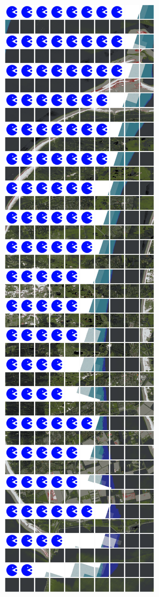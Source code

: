 <html>
<div>
<img src="https://github.com/HakkaTjakka/NL_TILE_MAP/blob/main/source.png" height="44" width="44">
<img src="https://github.com/HakkaTjakka/NL_TILE_MAP/blob/main/source.png" height="44" width="44">
<img src="https://github.com/HakkaTjakka/NL_TILE_MAP/blob/main/source.png" height="44" width="44">
<img src="https://github.com/HakkaTjakka/NL_TILE_MAP/blob/main/source.png" height="44" width="44">
<img src="https://github.com/HakkaTjakka/NL_TILE_MAP/blob/main/source.png" height="44" width="44">
<img src="https://github.com/HakkaTjakka/NL_TILE_MAP/blob/main/source.png" height="44" width="44">
<img src="https://github.com/HakkaTjakka/NL_TILE_MAP/blob/main/source.png" height="44" width="44">
<img src="https://github.com/HakkaTjakka/NL_TILE_MAP/blob/main/source.png" height="44" width="44">
<img src="https://github.com/HakkaTjakka/NL_TILE_MAP/blob/main/18/596/-1044/r.5968.-10440.png" height="44" width="44">
<img src="https://github.com/HakkaTjakka/NL_TILE_MAP/blob/main/18/596/-1044/r.5969.-10440.png" height="44" width="44">
<img src="https://github.com/HakkaTjakka/NL_TILE_MAP/blob/main/18/597/-1044/r.5970.-10440.png" height="44" width="44">
<img src="https://github.com/HakkaTjakka/NL_TILE_MAP/blob/main/18/597/-1044/r.5971.-10440.png" height="44" width="44">
<img src="https://github.com/HakkaTjakka/NL_TILE_MAP/blob/main/18/597/-1044/r.5972.-10440.png" height="44" width="44">
<img src="https://github.com/HakkaTjakka/NL_TILE_MAP/blob/main/18/597/-1044/r.5973.-10440.png" height="44" width="44">
<img src="https://github.com/HakkaTjakka/NL_TILE_MAP/blob/main/18/597/-1044/r.5974.-10440.png" height="44" width="44">
<img src="https://github.com/HakkaTjakka/NL_TILE_MAP/blob/main/18/597/-1044/r.5975.-10440.png" height="44" width="44">
<img src="https://github.com/HakkaTjakka/NL_TILE_MAP/blob/main/18/597/-1044/r.5976.-10440.png" height="44" width="44">
<img src="https://github.com/HakkaTjakka/NL_TILE_MAP/blob/main/18/597/-1044/r.5977.-10440.png" height="44" width="44">
<img src="https://github.com/HakkaTjakka/NL_TILE_MAP/blob/main/18/597/-1044/r.5978.-10440.png" height="44" width="44">
<img src="https://github.com/HakkaTjakka/NL_TILE_MAP/blob/main/18/597/-1044/r.5979.-10440.png" height="44" width="44">
<br>
<img src="https://github.com/HakkaTjakka/NL_TILE_MAP/blob/main/source.png" height="44" width="44">
<img src="https://github.com/HakkaTjakka/NL_TILE_MAP/blob/main/source.png" height="44" width="44">
<img src="https://github.com/HakkaTjakka/NL_TILE_MAP/blob/main/source.png" height="44" width="44">
<img src="https://github.com/HakkaTjakka/NL_TILE_MAP/blob/main/source.png" height="44" width="44">
<img src="https://github.com/HakkaTjakka/NL_TILE_MAP/blob/main/source.png" height="44" width="44">
<img src="https://github.com/HakkaTjakka/NL_TILE_MAP/blob/main/source.png" height="44" width="44">
<img src="https://github.com/HakkaTjakka/NL_TILE_MAP/blob/main/source.png" height="44" width="44">
<img src="https://github.com/HakkaTjakka/NL_TILE_MAP/blob/main/source.png" height="44" width="44">
<img src="https://github.com/HakkaTjakka/NL_TILE_MAP/blob/main/18/596/-1044/r.5968.-10439.png" height="44" width="44">
<img src="https://github.com/HakkaTjakka/NL_TILE_MAP/blob/main/18/596/-1044/r.5969.-10439.png" height="44" width="44">
<img src="https://github.com/HakkaTjakka/NL_TILE_MAP/blob/main/18/597/-1044/r.5970.-10439.png" height="44" width="44">
<img src="https://github.com/HakkaTjakka/NL_TILE_MAP/blob/main/18/597/-1044/r.5971.-10439.png" height="44" width="44">
<img src="https://github.com/HakkaTjakka/NL_TILE_MAP/blob/main/18/597/-1044/r.5972.-10439.png" height="44" width="44">
<img src="https://github.com/HakkaTjakka/NL_TILE_MAP/blob/main/18/597/-1044/r.5973.-10439.png" height="44" width="44">
<img src="https://github.com/HakkaTjakka/NL_TILE_MAP/blob/main/18/597/-1044/r.5974.-10439.png" height="44" width="44">
<img src="https://github.com/HakkaTjakka/NL_TILE_MAP/blob/main/18/597/-1044/r.5975.-10439.png" height="44" width="44">
<img src="https://github.com/HakkaTjakka/NL_TILE_MAP/blob/main/18/597/-1044/r.5976.-10439.png" height="44" width="44">
<img src="https://github.com/HakkaTjakka/NL_TILE_MAP/blob/main/18/597/-1044/r.5977.-10439.png" height="44" width="44">
<img src="https://github.com/HakkaTjakka/NL_TILE_MAP/blob/main/18/597/-1044/r.5978.-10439.png" height="44" width="44">
<img src="https://github.com/HakkaTjakka/NL_TILE_MAP/blob/main/18/597/-1044/r.5979.-10439.png" height="44" width="44">
<br>
<img src="https://github.com/HakkaTjakka/NL_TILE_MAP/blob/main/source.png" height="44" width="44">
<img src="https://github.com/HakkaTjakka/NL_TILE_MAP/blob/main/source.png" height="44" width="44">
<img src="https://github.com/HakkaTjakka/NL_TILE_MAP/blob/main/source.png" height="44" width="44">
<img src="https://github.com/HakkaTjakka/NL_TILE_MAP/blob/main/source.png" height="44" width="44">
<img src="https://github.com/HakkaTjakka/NL_TILE_MAP/blob/main/source.png" height="44" width="44">
<img src="https://github.com/HakkaTjakka/NL_TILE_MAP/blob/main/source.png" height="44" width="44">
<img src="https://github.com/HakkaTjakka/NL_TILE_MAP/blob/main/source.png" height="44" width="44">
<img src="https://github.com/HakkaTjakka/NL_TILE_MAP/blob/main/source.png" height="44" width="44">
<img src="https://github.com/HakkaTjakka/NL_TILE_MAP/blob/main/18/596/-1044/r.5968.-10438.png" height="44" width="44">
<img src="https://github.com/HakkaTjakka/NL_TILE_MAP/blob/main/18/596/-1044/r.5969.-10438.png" height="44" width="44">
<img src="https://github.com/HakkaTjakka/NL_TILE_MAP/blob/main/18/597/-1044/r.5970.-10438.png" height="44" width="44">
<img src="https://github.com/HakkaTjakka/NL_TILE_MAP/blob/main/18/597/-1044/r.5971.-10438.png" height="44" width="44">
<img src="https://github.com/HakkaTjakka/NL_TILE_MAP/blob/main/18/597/-1044/r.5972.-10438.png" height="44" width="44">
<img src="https://github.com/HakkaTjakka/NL_TILE_MAP/blob/main/18/597/-1044/r.5973.-10438.png" height="44" width="44">
<img src="https://github.com/HakkaTjakka/NL_TILE_MAP/blob/main/18/597/-1044/r.5974.-10438.png" height="44" width="44">
<img src="https://github.com/HakkaTjakka/NL_TILE_MAP/blob/main/18/597/-1044/r.5975.-10438.png" height="44" width="44">
<img src="https://github.com/HakkaTjakka/NL_TILE_MAP/blob/main/18/597/-1044/r.5976.-10438.png" height="44" width="44">
<img src="https://github.com/HakkaTjakka/NL_TILE_MAP/blob/main/18/597/-1044/r.5977.-10438.png" height="44" width="44">
<img src="https://github.com/HakkaTjakka/NL_TILE_MAP/blob/main/18/597/-1044/r.5978.-10438.png" height="44" width="44">
<img src="https://github.com/HakkaTjakka/NL_TILE_MAP/blob/main/18/597/-1044/r.5979.-10438.png" height="44" width="44">
<br>
<img src="https://github.com/HakkaTjakka/NL_TILE_MAP/blob/main/source.png" height="44" width="44">
<img src="https://github.com/HakkaTjakka/NL_TILE_MAP/blob/main/source.png" height="44" width="44">
<img src="https://github.com/HakkaTjakka/NL_TILE_MAP/blob/main/source.png" height="44" width="44">
<img src="https://github.com/HakkaTjakka/NL_TILE_MAP/blob/main/source.png" height="44" width="44">
<img src="https://github.com/HakkaTjakka/NL_TILE_MAP/blob/main/source.png" height="44" width="44">
<img src="https://github.com/HakkaTjakka/NL_TILE_MAP/blob/main/source.png" height="44" width="44">
<img src="https://github.com/HakkaTjakka/NL_TILE_MAP/blob/main/source.png" height="44" width="44">
<img src="https://github.com/HakkaTjakka/NL_TILE_MAP/blob/main/18/596/-1044/r.5967.-10437.png" height="44" width="44">
<img src="https://github.com/HakkaTjakka/NL_TILE_MAP/blob/main/18/596/-1044/r.5968.-10437.png" height="44" width="44">
<img src="https://github.com/HakkaTjakka/NL_TILE_MAP/blob/main/18/596/-1044/r.5969.-10437.png" height="44" width="44">
<img src="https://github.com/HakkaTjakka/NL_TILE_MAP/blob/main/18/597/-1044/r.5970.-10437.png" height="44" width="44">
<img src="https://github.com/HakkaTjakka/NL_TILE_MAP/blob/main/18/597/-1044/r.5971.-10437.png" height="44" width="44">
<img src="https://github.com/HakkaTjakka/NL_TILE_MAP/blob/main/18/597/-1044/r.5972.-10437.png" height="44" width="44">
<img src="https://github.com/HakkaTjakka/NL_TILE_MAP/blob/main/18/597/-1044/r.5973.-10437.png" height="44" width="44">
<img src="https://github.com/HakkaTjakka/NL_TILE_MAP/blob/main/18/597/-1044/r.5974.-10437.png" height="44" width="44">
<img src="https://github.com/HakkaTjakka/NL_TILE_MAP/blob/main/18/597/-1044/r.5975.-10437.png" height="44" width="44">
<img src="https://github.com/HakkaTjakka/NL_TILE_MAP/blob/main/18/597/-1044/r.5976.-10437.png" height="44" width="44">
<img src="https://github.com/HakkaTjakka/NL_TILE_MAP/blob/main/18/597/-1044/r.5977.-10437.png" height="44" width="44">
<img src="https://github.com/HakkaTjakka/NL_TILE_MAP/blob/main/18/597/-1044/r.5978.-10437.png" height="44" width="44">
<img src="https://github.com/HakkaTjakka/NL_TILE_MAP/blob/main/18/597/-1044/r.5979.-10437.png" height="44" width="44">
<br>
<img src="https://github.com/HakkaTjakka/NL_TILE_MAP/blob/main/source.png" height="44" width="44">
<img src="https://github.com/HakkaTjakka/NL_TILE_MAP/blob/main/source.png" height="44" width="44">
<img src="https://github.com/HakkaTjakka/NL_TILE_MAP/blob/main/source.png" height="44" width="44">
<img src="https://github.com/HakkaTjakka/NL_TILE_MAP/blob/main/source.png" height="44" width="44">
<img src="https://github.com/HakkaTjakka/NL_TILE_MAP/blob/main/source.png" height="44" width="44">
<img src="https://github.com/HakkaTjakka/NL_TILE_MAP/blob/main/source.png" height="44" width="44">
<img src="https://github.com/HakkaTjakka/NL_TILE_MAP/blob/main/source.png" height="44" width="44">
<img src="https://github.com/HakkaTjakka/NL_TILE_MAP/blob/main/18/596/-1044/r.5967.-10436.png" height="44" width="44">
<img src="https://github.com/HakkaTjakka/NL_TILE_MAP/blob/main/18/596/-1044/r.5968.-10436.png" height="44" width="44">
<img src="https://github.com/HakkaTjakka/NL_TILE_MAP/blob/main/18/596/-1044/r.5969.-10436.png" height="44" width="44">
<img src="https://github.com/HakkaTjakka/NL_TILE_MAP/blob/main/18/597/-1044/r.5970.-10436.png" height="44" width="44">
<img src="https://github.com/HakkaTjakka/NL_TILE_MAP/blob/main/18/597/-1044/r.5971.-10436.png" height="44" width="44">
<img src="https://github.com/HakkaTjakka/NL_TILE_MAP/blob/main/18/597/-1044/r.5972.-10436.png" height="44" width="44">
<img src="https://github.com/HakkaTjakka/NL_TILE_MAP/blob/main/18/597/-1044/r.5973.-10436.png" height="44" width="44">
<img src="https://github.com/HakkaTjakka/NL_TILE_MAP/blob/main/18/597/-1044/r.5974.-10436.png" height="44" width="44">
<img src="https://github.com/HakkaTjakka/NL_TILE_MAP/blob/main/18/597/-1044/r.5975.-10436.png" height="44" width="44">
<img src="https://github.com/HakkaTjakka/NL_TILE_MAP/blob/main/18/597/-1044/r.5976.-10436.png" height="44" width="44">
<img src="https://github.com/HakkaTjakka/NL_TILE_MAP/blob/main/18/597/-1044/r.5977.-10436.png" height="44" width="44">
<img src="https://github.com/HakkaTjakka/NL_TILE_MAP/blob/main/18/597/-1044/r.5978.-10436.png" height="44" width="44">
<img src="https://github.com/HakkaTjakka/NL_TILE_MAP/blob/main/18/597/-1044/r.5979.-10436.png" height="44" width="44">
<br>
<img src="https://github.com/HakkaTjakka/NL_TILE_MAP/blob/main/source.png" height="44" width="44">
<img src="https://github.com/HakkaTjakka/NL_TILE_MAP/blob/main/source.png" height="44" width="44">
<img src="https://github.com/HakkaTjakka/NL_TILE_MAP/blob/main/source.png" height="44" width="44">
<img src="https://github.com/HakkaTjakka/NL_TILE_MAP/blob/main/source.png" height="44" width="44">
<img src="https://github.com/HakkaTjakka/NL_TILE_MAP/blob/main/source.png" height="44" width="44">
<img src="https://github.com/HakkaTjakka/NL_TILE_MAP/blob/main/source.png" height="44" width="44">
<img src="https://github.com/HakkaTjakka/NL_TILE_MAP/blob/main/source.png" height="44" width="44">
<img src="https://github.com/HakkaTjakka/NL_TILE_MAP/blob/main/18/596/-1044/r.5967.-10435.png" height="44" width="44">
<img src="https://github.com/HakkaTjakka/NL_TILE_MAP/blob/main/18/596/-1044/r.5968.-10435.png" height="44" width="44">
<img src="https://github.com/HakkaTjakka/NL_TILE_MAP/blob/main/18/596/-1044/r.5969.-10435.png" height="44" width="44">
<img src="https://github.com/HakkaTjakka/NL_TILE_MAP/blob/main/18/597/-1044/r.5970.-10435.png" height="44" width="44">
<img src="https://github.com/HakkaTjakka/NL_TILE_MAP/blob/main/18/597/-1044/r.5971.-10435.png" height="44" width="44">
<img src="https://github.com/HakkaTjakka/NL_TILE_MAP/blob/main/18/597/-1044/r.5972.-10435.png" height="44" width="44">
<img src="https://github.com/HakkaTjakka/NL_TILE_MAP/blob/main/18/597/-1044/r.5973.-10435.png" height="44" width="44">
<img src="https://github.com/HakkaTjakka/NL_TILE_MAP/blob/main/18/597/-1044/r.5974.-10435.png" height="44" width="44">
<img src="https://github.com/HakkaTjakka/NL_TILE_MAP/blob/main/18/597/-1044/r.5975.-10435.png" height="44" width="44">
<img src="https://github.com/HakkaTjakka/NL_TILE_MAP/blob/main/18/597/-1044/r.5976.-10435.png" height="44" width="44">
<img src="https://github.com/HakkaTjakka/NL_TILE_MAP/blob/main/18/597/-1044/r.5977.-10435.png" height="44" width="44">
<img src="https://github.com/HakkaTjakka/NL_TILE_MAP/blob/main/18/597/-1044/r.5978.-10435.png" height="44" width="44">
<img src="https://github.com/HakkaTjakka/NL_TILE_MAP/blob/main/18/597/-1044/r.5979.-10435.png" height="44" width="44">
<br>
<img src="https://github.com/HakkaTjakka/NL_TILE_MAP/blob/main/source.png" height="44" width="44">
<img src="https://github.com/HakkaTjakka/NL_TILE_MAP/blob/main/source.png" height="44" width="44">
<img src="https://github.com/HakkaTjakka/NL_TILE_MAP/blob/main/source.png" height="44" width="44">
<img src="https://github.com/HakkaTjakka/NL_TILE_MAP/blob/main/source.png" height="44" width="44">
<img src="https://github.com/HakkaTjakka/NL_TILE_MAP/blob/main/source.png" height="44" width="44">
<img src="https://github.com/HakkaTjakka/NL_TILE_MAP/blob/main/source.png" height="44" width="44">
<img src="https://github.com/HakkaTjakka/NL_TILE_MAP/blob/main/18/596/-1044/r.5966.-10434.png" height="44" width="44">
<img src="https://github.com/HakkaTjakka/NL_TILE_MAP/blob/main/18/596/-1044/r.5967.-10434.png" height="44" width="44">
<img src="https://github.com/HakkaTjakka/NL_TILE_MAP/blob/main/18/596/-1044/r.5968.-10434.png" height="44" width="44">
<img src="https://github.com/HakkaTjakka/NL_TILE_MAP/blob/main/18/596/-1044/r.5969.-10434.png" height="44" width="44">
<img src="https://github.com/HakkaTjakka/NL_TILE_MAP/blob/main/18/597/-1044/r.5970.-10434.png" height="44" width="44">
<img src="https://github.com/HakkaTjakka/NL_TILE_MAP/blob/main/18/597/-1044/r.5971.-10434.png" height="44" width="44">
<img src="https://github.com/HakkaTjakka/NL_TILE_MAP/blob/main/18/597/-1044/r.5972.-10434.png" height="44" width="44">
<img src="https://github.com/HakkaTjakka/NL_TILE_MAP/blob/main/18/597/-1044/r.5973.-10434.png" height="44" width="44">
<img src="https://github.com/HakkaTjakka/NL_TILE_MAP/blob/main/18/597/-1044/r.5974.-10434.png" height="44" width="44">
<img src="https://github.com/HakkaTjakka/NL_TILE_MAP/blob/main/18/597/-1044/r.5975.-10434.png" height="44" width="44">
<img src="https://github.com/HakkaTjakka/NL_TILE_MAP/blob/main/18/597/-1044/r.5976.-10434.png" height="44" width="44">
<img src="https://github.com/HakkaTjakka/NL_TILE_MAP/blob/main/18/597/-1044/r.5977.-10434.png" height="44" width="44">
<img src="https://github.com/HakkaTjakka/NL_TILE_MAP/blob/main/18/597/-1044/r.5978.-10434.png" height="44" width="44">
<img src="https://github.com/HakkaTjakka/NL_TILE_MAP/blob/main/18/597/-1044/r.5979.-10434.png" height="44" width="44">
<br>
<img src="https://github.com/HakkaTjakka/NL_TILE_MAP/blob/main/source.png" height="44" width="44">
<img src="https://github.com/HakkaTjakka/NL_TILE_MAP/blob/main/source.png" height="44" width="44">
<img src="https://github.com/HakkaTjakka/NL_TILE_MAP/blob/main/source.png" height="44" width="44">
<img src="https://github.com/HakkaTjakka/NL_TILE_MAP/blob/main/source.png" height="44" width="44">
<img src="https://github.com/HakkaTjakka/NL_TILE_MAP/blob/main/source.png" height="44" width="44">
<img src="https://github.com/HakkaTjakka/NL_TILE_MAP/blob/main/source.png" height="44" width="44">
<img src="https://github.com/HakkaTjakka/NL_TILE_MAP/blob/main/18/596/-1044/r.5966.-10433.png" height="44" width="44">
<img src="https://github.com/HakkaTjakka/NL_TILE_MAP/blob/main/18/596/-1044/r.5967.-10433.png" height="44" width="44">
<img src="https://github.com/HakkaTjakka/NL_TILE_MAP/blob/main/18/596/-1044/r.5968.-10433.png" height="44" width="44">
<img src="https://github.com/HakkaTjakka/NL_TILE_MAP/blob/main/18/596/-1044/r.5969.-10433.png" height="44" width="44">
<img src="https://github.com/HakkaTjakka/NL_TILE_MAP/blob/main/18/597/-1044/r.5970.-10433.png" height="44" width="44">
<img src="https://github.com/HakkaTjakka/NL_TILE_MAP/blob/main/18/597/-1044/r.5971.-10433.png" height="44" width="44">
<img src="https://github.com/HakkaTjakka/NL_TILE_MAP/blob/main/18/597/-1044/r.5972.-10433.png" height="44" width="44">
<img src="https://github.com/HakkaTjakka/NL_TILE_MAP/blob/main/18/597/-1044/r.5973.-10433.png" height="44" width="44">
<img src="https://github.com/HakkaTjakka/NL_TILE_MAP/blob/main/18/597/-1044/r.5974.-10433.png" height="44" width="44">
<img src="https://github.com/HakkaTjakka/NL_TILE_MAP/blob/main/18/597/-1044/r.5975.-10433.png" height="44" width="44">
<img src="https://github.com/HakkaTjakka/NL_TILE_MAP/blob/main/18/597/-1044/r.5976.-10433.png" height="44" width="44">
<img src="https://github.com/HakkaTjakka/NL_TILE_MAP/blob/main/18/597/-1044/r.5977.-10433.png" height="44" width="44">
<img src="https://github.com/HakkaTjakka/NL_TILE_MAP/blob/main/18/597/-1044/r.5978.-10433.png" height="44" width="44">
<img src="https://github.com/HakkaTjakka/NL_TILE_MAP/blob/main/18/597/-1044/r.5979.-10433.png" height="44" width="44">
<br>
<img src="https://github.com/HakkaTjakka/NL_TILE_MAP/blob/main/source.png" height="44" width="44">
<img src="https://github.com/HakkaTjakka/NL_TILE_MAP/blob/main/source.png" height="44" width="44">
<img src="https://github.com/HakkaTjakka/NL_TILE_MAP/blob/main/source.png" height="44" width="44">
<img src="https://github.com/HakkaTjakka/NL_TILE_MAP/blob/main/source.png" height="44" width="44">
<img src="https://github.com/HakkaTjakka/NL_TILE_MAP/blob/main/source.png" height="44" width="44">
<img src="https://github.com/HakkaTjakka/NL_TILE_MAP/blob/main/source.png" height="44" width="44">
<img src="https://github.com/HakkaTjakka/NL_TILE_MAP/blob/main/18/596/-1044/r.5966.-10432.png" height="44" width="44">
<img src="https://github.com/HakkaTjakka/NL_TILE_MAP/blob/main/18/596/-1044/r.5967.-10432.png" height="44" width="44">
<img src="https://github.com/HakkaTjakka/NL_TILE_MAP/blob/main/18/596/-1044/r.5968.-10432.png" height="44" width="44">
<img src="https://github.com/HakkaTjakka/NL_TILE_MAP/blob/main/18/596/-1044/r.5969.-10432.png" height="44" width="44">
<img src="https://github.com/HakkaTjakka/NL_TILE_MAP/blob/main/18/597/-1044/r.5970.-10432.png" height="44" width="44">
<img src="https://github.com/HakkaTjakka/NL_TILE_MAP/blob/main/18/597/-1044/r.5971.-10432.png" height="44" width="44">
<img src="https://github.com/HakkaTjakka/NL_TILE_MAP/blob/main/18/597/-1044/r.5972.-10432.png" height="44" width="44">
<img src="https://github.com/HakkaTjakka/NL_TILE_MAP/blob/main/18/597/-1044/r.5973.-10432.png" height="44" width="44">
<img src="https://github.com/HakkaTjakka/NL_TILE_MAP/blob/main/18/597/-1044/r.5974.-10432.png" height="44" width="44">
<img src="https://github.com/HakkaTjakka/NL_TILE_MAP/blob/main/18/597/-1044/r.5975.-10432.png" height="44" width="44">
<img src="https://github.com/HakkaTjakka/NL_TILE_MAP/blob/main/18/597/-1044/r.5976.-10432.png" height="44" width="44">
<img src="https://github.com/HakkaTjakka/NL_TILE_MAP/blob/main/18/597/-1044/r.5977.-10432.png" height="44" width="44">
<img src="https://github.com/HakkaTjakka/NL_TILE_MAP/blob/main/18/597/-1044/r.5978.-10432.png" height="44" width="44">
<img src="https://github.com/HakkaTjakka/NL_TILE_MAP/blob/main/18/597/-1044/r.5979.-10432.png" height="44" width="44">
<br>
<img src="https://github.com/HakkaTjakka/NL_TILE_MAP/blob/main/source.png" height="44" width="44">
<img src="https://github.com/HakkaTjakka/NL_TILE_MAP/blob/main/source.png" height="44" width="44">
<img src="https://github.com/HakkaTjakka/NL_TILE_MAP/blob/main/source.png" height="44" width="44">
<img src="https://github.com/HakkaTjakka/NL_TILE_MAP/blob/main/source.png" height="44" width="44">
<img src="https://github.com/HakkaTjakka/NL_TILE_MAP/blob/main/source.png" height="44" width="44">
<img src="https://github.com/HakkaTjakka/NL_TILE_MAP/blob/main/18/596/-1044/r.5965.-10431.png" height="44" width="44">
<img src="https://github.com/HakkaTjakka/NL_TILE_MAP/blob/main/18/596/-1044/r.5966.-10431.png" height="44" width="44">
<img src="https://github.com/HakkaTjakka/NL_TILE_MAP/blob/main/18/596/-1044/r.5967.-10431.png" height="44" width="44">
<img src="https://github.com/HakkaTjakka/NL_TILE_MAP/blob/main/18/596/-1044/r.5968.-10431.png" height="44" width="44">
<img src="https://github.com/HakkaTjakka/NL_TILE_MAP/blob/main/18/596/-1044/r.5969.-10431.png" height="44" width="44">
<img src="https://github.com/HakkaTjakka/NL_TILE_MAP/blob/main/18/597/-1044/r.5970.-10431.png" height="44" width="44">
<img src="https://github.com/HakkaTjakka/NL_TILE_MAP/blob/main/18/597/-1044/r.5971.-10431.png" height="44" width="44">
<img src="https://github.com/HakkaTjakka/NL_TILE_MAP/blob/main/18/597/-1044/r.5972.-10431.png" height="44" width="44">
<img src="https://github.com/HakkaTjakka/NL_TILE_MAP/blob/main/18/597/-1044/r.5973.-10431.png" height="44" width="44">
<img src="https://github.com/HakkaTjakka/NL_TILE_MAP/blob/main/18/597/-1044/r.5974.-10431.png" height="44" width="44">
<img src="https://github.com/HakkaTjakka/NL_TILE_MAP/blob/main/18/597/-1044/r.5975.-10431.png" height="44" width="44">
<img src="https://github.com/HakkaTjakka/NL_TILE_MAP/blob/main/18/597/-1044/r.5976.-10431.png" height="44" width="44">
<img src="https://github.com/HakkaTjakka/NL_TILE_MAP/blob/main/18/597/-1044/r.5977.-10431.png" height="44" width="44">
<img src="https://github.com/HakkaTjakka/NL_TILE_MAP/blob/main/18/597/-1044/r.5978.-10431.png" height="44" width="44">
<img src="https://github.com/HakkaTjakka/NL_TILE_MAP/blob/main/18/597/-1044/r.5979.-10431.png" height="44" width="44">
<br>
<img src="https://github.com/HakkaTjakka/NL_TILE_MAP/blob/main/source.png" height="44" width="44">
<img src="https://github.com/HakkaTjakka/NL_TILE_MAP/blob/main/source.png" height="44" width="44">
<img src="https://github.com/HakkaTjakka/NL_TILE_MAP/blob/main/source.png" height="44" width="44">
<img src="https://github.com/HakkaTjakka/NL_TILE_MAP/blob/main/source.png" height="44" width="44">
<img src="https://github.com/HakkaTjakka/NL_TILE_MAP/blob/main/source.png" height="44" width="44">
<img src="https://github.com/HakkaTjakka/NL_TILE_MAP/blob/main/18/596/-1043/r.5965.-10430.png" height="44" width="44">
<img src="https://github.com/HakkaTjakka/NL_TILE_MAP/blob/main/18/596/-1043/r.5966.-10430.png" height="44" width="44">
<img src="https://github.com/HakkaTjakka/NL_TILE_MAP/blob/main/18/596/-1043/r.5967.-10430.png" height="44" width="44">
<img src="https://github.com/HakkaTjakka/NL_TILE_MAP/blob/main/18/596/-1043/r.5968.-10430.png" height="44" width="44">
<img src="https://github.com/HakkaTjakka/NL_TILE_MAP/blob/main/18/596/-1043/r.5969.-10430.png" height="44" width="44">
<img src="https://github.com/HakkaTjakka/NL_TILE_MAP/blob/main/18/597/-1043/r.5970.-10430.png" height="44" width="44">
<img src="https://github.com/HakkaTjakka/NL_TILE_MAP/blob/main/18/597/-1043/r.5971.-10430.png" height="44" width="44">
<img src="https://github.com/HakkaTjakka/NL_TILE_MAP/blob/main/18/597/-1043/r.5972.-10430.png" height="44" width="44">
<img src="https://github.com/HakkaTjakka/NL_TILE_MAP/blob/main/18/597/-1043/r.5973.-10430.png" height="44" width="44">
<img src="https://github.com/HakkaTjakka/NL_TILE_MAP/blob/main/18/597/-1043/r.5974.-10430.png" height="44" width="44">
<img src="https://github.com/HakkaTjakka/NL_TILE_MAP/blob/main/18/597/-1043/r.5975.-10430.png" height="44" width="44">
<img src="https://github.com/HakkaTjakka/NL_TILE_MAP/blob/main/18/597/-1043/r.5976.-10430.png" height="44" width="44">
<img src="https://github.com/HakkaTjakka/NL_TILE_MAP/blob/main/18/597/-1043/r.5977.-10430.png" height="44" width="44">
<img src="https://github.com/HakkaTjakka/NL_TILE_MAP/blob/main/18/597/-1043/r.5978.-10430.png" height="44" width="44">
<img src="https://github.com/HakkaTjakka/NL_TILE_MAP/blob/main/18/597/-1043/r.5979.-10430.png" height="44" width="44">
<br>
<img src="https://github.com/HakkaTjakka/NL_TILE_MAP/blob/main/source.png" height="44" width="44">
<img src="https://github.com/HakkaTjakka/NL_TILE_MAP/blob/main/source.png" height="44" width="44">
<img src="https://github.com/HakkaTjakka/NL_TILE_MAP/blob/main/source.png" height="44" width="44">
<img src="https://github.com/HakkaTjakka/NL_TILE_MAP/blob/main/source.png" height="44" width="44">
<img src="https://github.com/HakkaTjakka/NL_TILE_MAP/blob/main/source.png" height="44" width="44">
<img src="https://github.com/HakkaTjakka/NL_TILE_MAP/blob/main/18/596/-1043/r.5965.-10429.png" height="44" width="44">
<img src="https://github.com/HakkaTjakka/NL_TILE_MAP/blob/main/18/596/-1043/r.5966.-10429.png" height="44" width="44">
<img src="https://github.com/HakkaTjakka/NL_TILE_MAP/blob/main/18/596/-1043/r.5967.-10429.png" height="44" width="44">
<img src="https://github.com/HakkaTjakka/NL_TILE_MAP/blob/main/18/596/-1043/r.5968.-10429.png" height="44" width="44">
<img src="https://github.com/HakkaTjakka/NL_TILE_MAP/blob/main/18/596/-1043/r.5969.-10429.png" height="44" width="44">
<img src="https://github.com/HakkaTjakka/NL_TILE_MAP/blob/main/18/597/-1043/r.5970.-10429.png" height="44" width="44">
<img src="https://github.com/HakkaTjakka/NL_TILE_MAP/blob/main/18/597/-1043/r.5971.-10429.png" height="44" width="44">
<img src="https://github.com/HakkaTjakka/NL_TILE_MAP/blob/main/18/597/-1043/r.5972.-10429.png" height="44" width="44">
<img src="https://github.com/HakkaTjakka/NL_TILE_MAP/blob/main/18/597/-1043/r.5973.-10429.png" height="44" width="44">
<img src="https://github.com/HakkaTjakka/NL_TILE_MAP/blob/main/18/597/-1043/r.5974.-10429.png" height="44" width="44">
<img src="https://github.com/HakkaTjakka/NL_TILE_MAP/blob/main/18/597/-1043/r.5975.-10429.png" height="44" width="44">
<img src="https://github.com/HakkaTjakka/NL_TILE_MAP/blob/main/18/597/-1043/r.5976.-10429.png" height="44" width="44">
<img src="https://github.com/HakkaTjakka/NL_TILE_MAP/blob/main/18/597/-1043/r.5977.-10429.png" height="44" width="44">
<img src="https://github.com/HakkaTjakka/NL_TILE_MAP/blob/main/18/597/-1043/r.5978.-10429.png" height="44" width="44">
<img src="https://github.com/HakkaTjakka/NL_TILE_MAP/blob/main/18/597/-1043/r.5979.-10429.png" height="44" width="44">
<br>
<img src="https://github.com/HakkaTjakka/NL_TILE_MAP/blob/main/source.png" height="44" width="44">
<img src="https://github.com/HakkaTjakka/NL_TILE_MAP/blob/main/source.png" height="44" width="44">
<img src="https://github.com/HakkaTjakka/NL_TILE_MAP/blob/main/source.png" height="44" width="44">
<img src="https://github.com/HakkaTjakka/NL_TILE_MAP/blob/main/source.png" height="44" width="44">
<img src="https://github.com/HakkaTjakka/NL_TILE_MAP/blob/main/18/596/-1043/r.5964.-10428.png" height="44" width="44">
<img src="https://github.com/HakkaTjakka/NL_TILE_MAP/blob/main/18/596/-1043/r.5965.-10428.png" height="44" width="44">
<img src="https://github.com/HakkaTjakka/NL_TILE_MAP/blob/main/18/596/-1043/r.5966.-10428.png" height="44" width="44">
<img src="https://github.com/HakkaTjakka/NL_TILE_MAP/blob/main/18/596/-1043/r.5967.-10428.png" height="44" width="44">
<img src="https://github.com/HakkaTjakka/NL_TILE_MAP/blob/main/18/596/-1043/r.5968.-10428.png" height="44" width="44">
<img src="https://github.com/HakkaTjakka/NL_TILE_MAP/blob/main/18/596/-1043/r.5969.-10428.png" height="44" width="44">
<img src="https://github.com/HakkaTjakka/NL_TILE_MAP/blob/main/18/597/-1043/r.5970.-10428.png" height="44" width="44">
<img src="https://github.com/HakkaTjakka/NL_TILE_MAP/blob/main/18/597/-1043/r.5971.-10428.png" height="44" width="44">
<img src="https://github.com/HakkaTjakka/NL_TILE_MAP/blob/main/18/597/-1043/r.5972.-10428.png" height="44" width="44">
<img src="https://github.com/HakkaTjakka/NL_TILE_MAP/blob/main/18/597/-1043/r.5973.-10428.png" height="44" width="44">
<img src="https://github.com/HakkaTjakka/NL_TILE_MAP/blob/main/18/597/-1043/r.5974.-10428.png" height="44" width="44">
<img src="https://github.com/HakkaTjakka/NL_TILE_MAP/blob/main/18/597/-1043/r.5975.-10428.png" height="44" width="44">
<img src="https://github.com/HakkaTjakka/NL_TILE_MAP/blob/main/18/597/-1043/r.5976.-10428.png" height="44" width="44">
<img src="https://github.com/HakkaTjakka/NL_TILE_MAP/blob/main/18/597/-1043/r.5977.-10428.png" height="44" width="44">
<img src="https://github.com/HakkaTjakka/NL_TILE_MAP/blob/main/18/597/-1043/r.5978.-10428.png" height="44" width="44">
<img src="https://github.com/HakkaTjakka/NL_TILE_MAP/blob/main/18/597/-1043/r.5979.-10428.png" height="44" width="44">
<br>
<img src="https://github.com/HakkaTjakka/NL_TILE_MAP/blob/main/source.png" height="44" width="44">
<img src="https://github.com/HakkaTjakka/NL_TILE_MAP/blob/main/source.png" height="44" width="44">
<img src="https://github.com/HakkaTjakka/NL_TILE_MAP/blob/main/source.png" height="44" width="44">
<img src="https://github.com/HakkaTjakka/NL_TILE_MAP/blob/main/source.png" height="44" width="44">
<img src="https://github.com/HakkaTjakka/NL_TILE_MAP/blob/main/18/596/-1043/r.5964.-10427.png" height="44" width="44">
<img src="https://github.com/HakkaTjakka/NL_TILE_MAP/blob/main/18/596/-1043/r.5965.-10427.png" height="44" width="44">
<img src="https://github.com/HakkaTjakka/NL_TILE_MAP/blob/main/18/596/-1043/r.5966.-10427.png" height="44" width="44">
<img src="https://github.com/HakkaTjakka/NL_TILE_MAP/blob/main/18/596/-1043/r.5967.-10427.png" height="44" width="44">
<img src="https://github.com/HakkaTjakka/NL_TILE_MAP/blob/main/18/596/-1043/r.5968.-10427.png" height="44" width="44">
<img src="https://github.com/HakkaTjakka/NL_TILE_MAP/blob/main/18/596/-1043/r.5969.-10427.png" height="44" width="44">
<img src="https://github.com/HakkaTjakka/NL_TILE_MAP/blob/main/18/597/-1043/r.5970.-10427.png" height="44" width="44">
<img src="https://github.com/HakkaTjakka/NL_TILE_MAP/blob/main/18/597/-1043/r.5971.-10427.png" height="44" width="44">
<img src="https://github.com/HakkaTjakka/NL_TILE_MAP/blob/main/18/597/-1043/r.5972.-10427.png" height="44" width="44">
<img src="https://github.com/HakkaTjakka/NL_TILE_MAP/blob/main/18/597/-1043/r.5973.-10427.png" height="44" width="44">
<img src="https://github.com/HakkaTjakka/NL_TILE_MAP/blob/main/18/597/-1043/r.5974.-10427.png" height="44" width="44">
<img src="https://github.com/HakkaTjakka/NL_TILE_MAP/blob/main/18/597/-1043/r.5975.-10427.png" height="44" width="44">
<img src="https://github.com/HakkaTjakka/NL_TILE_MAP/blob/main/18/597/-1043/r.5976.-10427.png" height="44" width="44">
<img src="https://github.com/HakkaTjakka/NL_TILE_MAP/blob/main/18/597/-1043/r.5977.-10427.png" height="44" width="44">
<img src="https://github.com/HakkaTjakka/NL_TILE_MAP/blob/main/18/597/-1043/r.5978.-10427.png" height="44" width="44">
<img src="https://github.com/HakkaTjakka/NL_TILE_MAP/blob/main/18/597/-1043/r.5979.-10427.png" height="44" width="44">
<br>
<img src="https://github.com/HakkaTjakka/NL_TILE_MAP/blob/main/source.png" height="44" width="44">
<img src="https://github.com/HakkaTjakka/NL_TILE_MAP/blob/main/source.png" height="44" width="44">
<img src="https://github.com/HakkaTjakka/NL_TILE_MAP/blob/main/source.png" height="44" width="44">
<img src="https://github.com/HakkaTjakka/NL_TILE_MAP/blob/main/source.png" height="44" width="44">
<img src="https://github.com/HakkaTjakka/NL_TILE_MAP/blob/main/source.png" height="44" width="44">
<img src="https://github.com/HakkaTjakka/NL_TILE_MAP/blob/main/source.png" height="44" width="44">
<img src="https://github.com/HakkaTjakka/NL_TILE_MAP/blob/main/18/596/-1043/r.5966.-10426.png" height="44" width="44">
<img src="https://github.com/HakkaTjakka/NL_TILE_MAP/blob/main/18/596/-1043/r.5967.-10426.png" height="44" width="44">
<img src="https://github.com/HakkaTjakka/NL_TILE_MAP/blob/main/18/596/-1043/r.5968.-10426.png" height="44" width="44">
<img src="https://github.com/HakkaTjakka/NL_TILE_MAP/blob/main/18/596/-1043/r.5969.-10426.png" height="44" width="44">
<img src="https://github.com/HakkaTjakka/NL_TILE_MAP/blob/main/18/597/-1043/r.5970.-10426.png" height="44" width="44">
<img src="https://github.com/HakkaTjakka/NL_TILE_MAP/blob/main/18/597/-1043/r.5971.-10426.png" height="44" width="44">
<img src="https://github.com/HakkaTjakka/NL_TILE_MAP/blob/main/18/597/-1043/r.5972.-10426.png" height="44" width="44">
<img src="https://github.com/HakkaTjakka/NL_TILE_MAP/blob/main/18/597/-1043/r.5973.-10426.png" height="44" width="44">
<img src="https://github.com/HakkaTjakka/NL_TILE_MAP/blob/main/18/597/-1043/r.5974.-10426.png" height="44" width="44">
<img src="https://github.com/HakkaTjakka/NL_TILE_MAP/blob/main/18/597/-1043/r.5975.-10426.png" height="44" width="44">
<img src="https://github.com/HakkaTjakka/NL_TILE_MAP/blob/main/18/597/-1043/r.5976.-10426.png" height="44" width="44">
<img src="https://github.com/HakkaTjakka/NL_TILE_MAP/blob/main/18/597/-1043/r.5977.-10426.png" height="44" width="44">
<img src="https://github.com/HakkaTjakka/NL_TILE_MAP/blob/main/18/597/-1043/r.5978.-10426.png" height="44" width="44">
<img src="https://github.com/HakkaTjakka/NL_TILE_MAP/blob/main/18/597/-1043/r.5979.-10426.png" height="44" width="44">
<br>
<img src="https://github.com/HakkaTjakka/NL_TILE_MAP/blob/main/source.png" height="44" width="44">
<img src="https://github.com/HakkaTjakka/NL_TILE_MAP/blob/main/source.png" height="44" width="44">
<img src="https://github.com/HakkaTjakka/NL_TILE_MAP/blob/main/source.png" height="44" width="44">
<img src="https://github.com/HakkaTjakka/NL_TILE_MAP/blob/main/source.png" height="44" width="44">
<img src="https://github.com/HakkaTjakka/NL_TILE_MAP/blob/main/source.png" height="44" width="44">
<img src="https://github.com/HakkaTjakka/NL_TILE_MAP/blob/main/18/596/-1043/r.5965.-10425.png" height="44" width="44">
<img src="https://github.com/HakkaTjakka/NL_TILE_MAP/blob/main/18/596/-1043/r.5966.-10425.png" height="44" width="44">
<img src="https://github.com/HakkaTjakka/NL_TILE_MAP/blob/main/18/596/-1043/r.5967.-10425.png" height="44" width="44">
<img src="https://github.com/HakkaTjakka/NL_TILE_MAP/blob/main/18/596/-1043/r.5968.-10425.png" height="44" width="44">
<img src="https://github.com/HakkaTjakka/NL_TILE_MAP/blob/main/18/596/-1043/r.5969.-10425.png" height="44" width="44">
<img src="https://github.com/HakkaTjakka/NL_TILE_MAP/blob/main/18/597/-1043/r.5970.-10425.png" height="44" width="44">
<img src="https://github.com/HakkaTjakka/NL_TILE_MAP/blob/main/18/597/-1043/r.5971.-10425.png" height="44" width="44">
<img src="https://github.com/HakkaTjakka/NL_TILE_MAP/blob/main/18/597/-1043/r.5972.-10425.png" height="44" width="44">
<img src="https://github.com/HakkaTjakka/NL_TILE_MAP/blob/main/18/597/-1043/r.5973.-10425.png" height="44" width="44">
<img src="https://github.com/HakkaTjakka/NL_TILE_MAP/blob/main/18/597/-1043/r.5974.-10425.png" height="44" width="44">
<img src="https://github.com/HakkaTjakka/NL_TILE_MAP/blob/main/18/597/-1043/r.5975.-10425.png" height="44" width="44">
<img src="https://github.com/HakkaTjakka/NL_TILE_MAP/blob/main/18/597/-1043/r.5976.-10425.png" height="44" width="44">
<img src="https://github.com/HakkaTjakka/NL_TILE_MAP/blob/main/18/597/-1043/r.5977.-10425.png" height="44" width="44">
<img src="https://github.com/HakkaTjakka/NL_TILE_MAP/blob/main/18/597/-1043/r.5978.-10425.png" height="44" width="44">
<img src="https://github.com/HakkaTjakka/NL_TILE_MAP/blob/main/18/597/-1043/r.5979.-10425.png" height="44" width="44">
<br>
<img src="https://github.com/HakkaTjakka/NL_TILE_MAP/blob/main/source.png" height="44" width="44">
<img src="https://github.com/HakkaTjakka/NL_TILE_MAP/blob/main/source.png" height="44" width="44">
<img src="https://github.com/HakkaTjakka/NL_TILE_MAP/blob/main/source.png" height="44" width="44">
<img src="https://github.com/HakkaTjakka/NL_TILE_MAP/blob/main/source.png" height="44" width="44">
<img src="https://github.com/HakkaTjakka/NL_TILE_MAP/blob/main/source.png" height="44" width="44">
<img src="https://github.com/HakkaTjakka/NL_TILE_MAP/blob/main/18/596/-1043/r.5965.-10424.png" height="44" width="44">
<img src="https://github.com/HakkaTjakka/NL_TILE_MAP/blob/main/18/596/-1043/r.5966.-10424.png" height="44" width="44">
<img src="https://github.com/HakkaTjakka/NL_TILE_MAP/blob/main/18/596/-1043/r.5967.-10424.png" height="44" width="44">
<img src="https://github.com/HakkaTjakka/NL_TILE_MAP/blob/main/18/596/-1043/r.5968.-10424.png" height="44" width="44">
<img src="https://github.com/HakkaTjakka/NL_TILE_MAP/blob/main/18/596/-1043/r.5969.-10424.png" height="44" width="44">
<img src="https://github.com/HakkaTjakka/NL_TILE_MAP/blob/main/18/597/-1043/r.5970.-10424.png" height="44" width="44">
<img src="https://github.com/HakkaTjakka/NL_TILE_MAP/blob/main/18/597/-1043/r.5971.-10424.png" height="44" width="44">
<img src="https://github.com/HakkaTjakka/NL_TILE_MAP/blob/main/18/597/-1043/r.5972.-10424.png" height="44" width="44">
<img src="https://github.com/HakkaTjakka/NL_TILE_MAP/blob/main/18/597/-1043/r.5973.-10424.png" height="44" width="44">
<img src="https://github.com/HakkaTjakka/NL_TILE_MAP/blob/main/18/597/-1043/r.5974.-10424.png" height="44" width="44">
<img src="https://github.com/HakkaTjakka/NL_TILE_MAP/blob/main/18/597/-1043/r.5975.-10424.png" height="44" width="44">
<img src="https://github.com/HakkaTjakka/NL_TILE_MAP/blob/main/18/597/-1043/r.5976.-10424.png" height="44" width="44">
<img src="https://github.com/HakkaTjakka/NL_TILE_MAP/blob/main/18/597/-1043/r.5977.-10424.png" height="44" width="44">
<img src="https://github.com/HakkaTjakka/NL_TILE_MAP/blob/main/18/597/-1043/r.5978.-10424.png" height="44" width="44">
<img src="https://github.com/HakkaTjakka/NL_TILE_MAP/blob/main/18/597/-1043/r.5979.-10424.png" height="44" width="44">
<br>
<img src="https://github.com/HakkaTjakka/NL_TILE_MAP/blob/main/source.png" height="44" width="44">
<img src="https://github.com/HakkaTjakka/NL_TILE_MAP/blob/main/source.png" height="44" width="44">
<img src="https://github.com/HakkaTjakka/NL_TILE_MAP/blob/main/source.png" height="44" width="44">
<img src="https://github.com/HakkaTjakka/NL_TILE_MAP/blob/main/source.png" height="44" width="44">
<img src="https://github.com/HakkaTjakka/NL_TILE_MAP/blob/main/source.png" height="44" width="44">
<img src="https://github.com/HakkaTjakka/NL_TILE_MAP/blob/main/source.png" height="44" width="44">
<img src="https://github.com/HakkaTjakka/NL_TILE_MAP/blob/main/18/596/-1043/r.5966.-10423.png" height="44" width="44">
<img src="https://github.com/HakkaTjakka/NL_TILE_MAP/blob/main/18/596/-1043/r.5967.-10423.png" height="44" width="44">
<img src="https://github.com/HakkaTjakka/NL_TILE_MAP/blob/main/18/596/-1043/r.5968.-10423.png" height="44" width="44">
<img src="https://github.com/HakkaTjakka/NL_TILE_MAP/blob/main/18/596/-1043/r.5969.-10423.png" height="44" width="44">
<img src="https://github.com/HakkaTjakka/NL_TILE_MAP/blob/main/18/597/-1043/r.5970.-10423.png" height="44" width="44">
<img src="https://github.com/HakkaTjakka/NL_TILE_MAP/blob/main/18/597/-1043/r.5971.-10423.png" height="44" width="44">
<img src="https://github.com/HakkaTjakka/NL_TILE_MAP/blob/main/18/597/-1043/r.5972.-10423.png" height="44" width="44">
<img src="https://github.com/HakkaTjakka/NL_TILE_MAP/blob/main/18/597/-1043/r.5973.-10423.png" height="44" width="44">
<img src="https://github.com/HakkaTjakka/NL_TILE_MAP/blob/main/18/597/-1043/r.5974.-10423.png" height="44" width="44">
<img src="https://github.com/HakkaTjakka/NL_TILE_MAP/blob/main/18/597/-1043/r.5975.-10423.png" height="44" width="44">
<img src="https://github.com/HakkaTjakka/NL_TILE_MAP/blob/main/18/597/-1043/r.5976.-10423.png" height="44" width="44">
<img src="https://github.com/HakkaTjakka/NL_TILE_MAP/blob/main/18/597/-1043/r.5977.-10423.png" height="44" width="44">
<img src="https://github.com/HakkaTjakka/NL_TILE_MAP/blob/main/18/597/-1043/r.5978.-10423.png" height="44" width="44">
<img src="https://github.com/HakkaTjakka/NL_TILE_MAP/blob/main/18/597/-1043/r.5979.-10423.png" height="44" width="44">
<br>
<img src="https://github.com/HakkaTjakka/NL_TILE_MAP/blob/main/source.png" height="44" width="44">
<img src="https://github.com/HakkaTjakka/NL_TILE_MAP/blob/main/source.png" height="44" width="44">
<img src="https://github.com/HakkaTjakka/NL_TILE_MAP/blob/main/source.png" height="44" width="44">
<img src="https://github.com/HakkaTjakka/NL_TILE_MAP/blob/main/source.png" height="44" width="44">
<img src="https://github.com/HakkaTjakka/NL_TILE_MAP/blob/main/18/596/-1043/r.5964.-10422.png" height="44" width="44">
<img src="https://github.com/HakkaTjakka/NL_TILE_MAP/blob/main/18/596/-1043/r.5965.-10422.png" height="44" width="44">
<img src="https://github.com/HakkaTjakka/NL_TILE_MAP/blob/main/18/596/-1043/r.5966.-10422.png" height="44" width="44">
<img src="https://github.com/HakkaTjakka/NL_TILE_MAP/blob/main/18/596/-1043/r.5967.-10422.png" height="44" width="44">
<img src="https://github.com/HakkaTjakka/NL_TILE_MAP/blob/main/18/596/-1043/r.5968.-10422.png" height="44" width="44">
<img src="https://github.com/HakkaTjakka/NL_TILE_MAP/blob/main/18/596/-1043/r.5969.-10422.png" height="44" width="44">
<img src="https://github.com/HakkaTjakka/NL_TILE_MAP/blob/main/18/597/-1043/r.5970.-10422.png" height="44" width="44">
<img src="https://github.com/HakkaTjakka/NL_TILE_MAP/blob/main/18/597/-1043/r.5971.-10422.png" height="44" width="44">
<img src="https://github.com/HakkaTjakka/NL_TILE_MAP/blob/main/18/597/-1043/r.5972.-10422.png" height="44" width="44">
<img src="https://github.com/HakkaTjakka/NL_TILE_MAP/blob/main/18/597/-1043/r.5973.-10422.png" height="44" width="44">
<img src="https://github.com/HakkaTjakka/NL_TILE_MAP/blob/main/18/597/-1043/r.5974.-10422.png" height="44" width="44">
<img src="https://github.com/HakkaTjakka/NL_TILE_MAP/blob/main/18/597/-1043/r.5975.-10422.png" height="44" width="44">
<img src="https://github.com/HakkaTjakka/NL_TILE_MAP/blob/main/18/597/-1043/r.5976.-10422.png" height="44" width="44">
<img src="https://github.com/HakkaTjakka/NL_TILE_MAP/blob/main/18/597/-1043/r.5977.-10422.png" height="44" width="44">
<img src="https://github.com/HakkaTjakka/NL_TILE_MAP/blob/main/18/597/-1043/r.5978.-10422.png" height="44" width="44">
<img src="https://github.com/HakkaTjakka/NL_TILE_MAP/blob/main/18/597/-1043/r.5979.-10422.png" height="44" width="44">
<br>
<img src="https://github.com/HakkaTjakka/NL_TILE_MAP/blob/main/source.png" height="44" width="44">
<img src="https://github.com/HakkaTjakka/NL_TILE_MAP/blob/main/source.png" height="44" width="44">
<img src="https://github.com/HakkaTjakka/NL_TILE_MAP/blob/main/18/596/-1043/r.5962.-10421.png" height="44" width="44">
<img src="https://github.com/HakkaTjakka/NL_TILE_MAP/blob/main/18/596/-1043/r.5963.-10421.png" height="44" width="44">
<img src="https://github.com/HakkaTjakka/NL_TILE_MAP/blob/main/18/596/-1043/r.5964.-10421.png" height="44" width="44">
<img src="https://github.com/HakkaTjakka/NL_TILE_MAP/blob/main/18/596/-1043/r.5965.-10421.png" height="44" width="44">
<img src="https://github.com/HakkaTjakka/NL_TILE_MAP/blob/main/18/596/-1043/r.5966.-10421.png" height="44" width="44">
<img src="https://github.com/HakkaTjakka/NL_TILE_MAP/blob/main/18/596/-1043/r.5967.-10421.png" height="44" width="44">
<img src="https://github.com/HakkaTjakka/NL_TILE_MAP/blob/main/18/596/-1043/r.5968.-10421.png" height="44" width="44">
<img src="https://github.com/HakkaTjakka/NL_TILE_MAP/blob/main/18/596/-1043/r.5969.-10421.png" height="44" width="44">
<img src="https://github.com/HakkaTjakka/NL_TILE_MAP/blob/main/18/597/-1043/r.5970.-10421.png" height="44" width="44">
<img src="https://github.com/HakkaTjakka/NL_TILE_MAP/blob/main/18/597/-1043/r.5971.-10421.png" height="44" width="44">
<img src="https://github.com/HakkaTjakka/NL_TILE_MAP/blob/main/18/597/-1043/r.5972.-10421.png" height="44" width="44">
<img src="https://github.com/HakkaTjakka/NL_TILE_MAP/blob/main/18/597/-1043/r.5973.-10421.png" height="44" width="44">
<img src="https://github.com/HakkaTjakka/NL_TILE_MAP/blob/main/18/597/-1043/r.5974.-10421.png" height="44" width="44">
<img src="https://github.com/HakkaTjakka/NL_TILE_MAP/blob/main/18/597/-1043/r.5975.-10421.png" height="44" width="44">
<img src="https://github.com/HakkaTjakka/NL_TILE_MAP/blob/main/18/597/-1043/r.5976.-10421.png" height="44" width="44">
<img src="https://github.com/HakkaTjakka/NL_TILE_MAP/blob/main/18/597/-1043/r.5977.-10421.png" height="44" width="44">
<img src="https://github.com/HakkaTjakka/NL_TILE_MAP/blob/main/18/597/-1043/r.5978.-10421.png" height="44" width="44">
<img src="https://github.com/HakkaTjakka/NL_TILE_MAP/blob/main/18/597/-1043/r.5979.-10421.png" height="44" width="44">
<br>
</div>
</html>
